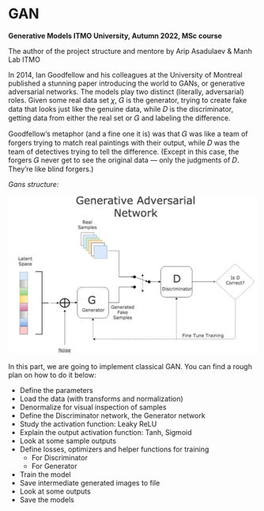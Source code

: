 # GAN

**Generative Models
ITMO University, Autumn 2022, MSc course**

The author of the project structure and mentore by Arip Asadulaev & Manh Lab ITMO


In 2014, Ian Goodfellow and his colleagues at the University of Montreal published a stunning paper introducing the world to GANs, or generative adversarial networks. The models play two 
distinct (literally, adversarial) roles. Given some real data set $\chi$, 𝐺 is the generator, trying to create fake data that looks just like the genuine data, while  𝐷 is the discriminator, 
getting data from either the real set or 𝐺 and labeling the difference.

Goodfellow’s metaphor (and a fine one it is) was that  𝐺 was like a team of forgers trying to match real paintings with their output, while  𝐷 was the team of detectives trying to tell the 
difference. (Except in this case, the forgers 𝐺 never get to see the original data — only the judgments of 𝐷. They’re like blind forgers.)

*Gans structure:*

![Gans](./img/Gans.png)

In this part, we are going to implement classical GAN. You can find a rough plan on how to do it below:

* Define the parameters
* Load the data (with transforms and normalization)
* Denormalize for visual inspection of samples
* Define the Discriminator network, the Generator network
* Study the activation function: Leaky ReLU
* Explain the output activation function: Tanh, Sigmoid
* Look at some sample outputs
* Define losses, optimizers and helper functions for training
  - For Discriminator
  - For Generator
* Train the model
* Save intermediate generated images to file
* Look at some outputs
* Save the models
